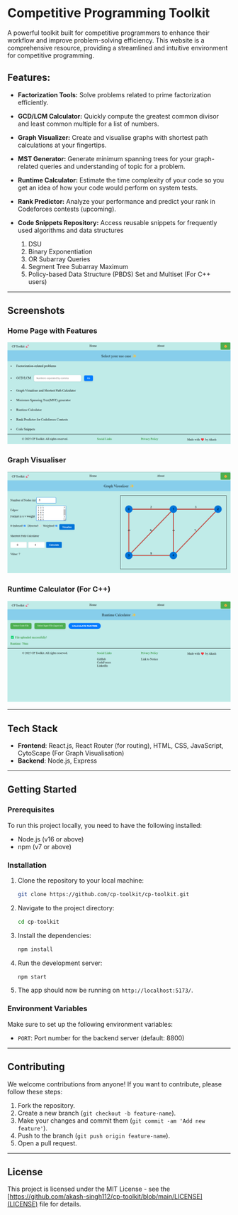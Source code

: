 # Competitive Programming Toolkit

A powerful toolkit built for competitive programmers to enhance their workflow and improve problem-solving efficiency. This website is a comprehensive resource, providing a streamlined and intuitive environment for competitive programming.

## Features:

- **Factorization Tools:** Solve problems related to prime factorization efficiently.
- **GCD/LCM Calculator:** Quickly compute the greatest common divisor and least common multiple for a list of numbers.
- **Graph Visualizer:** Create and visualise graphs with shortest path calculations at your fingertips.
- **MST Generator:** Generate minimum spanning trees for your graph-related queries and understanding of topic for a problem.
- **Runtime Calculator:** Estimate the time complexity of your code so you get an idea of how your code would perform on system tests.
- **Rank Predictor:** Analyze your performance and predict your rank in Codeforces contests (upcoming).
- **Code Snippets Repository:** Access reusable snippets for frequently used algorithms and data structures
  
    1.  DSU
    2.  Binary Exponentiation
    3.  OR Subarray Queries
    4.  Segment Tree Subarray Maximum
    5.  Policy-based Data Structure (PBDS) Set and Multiset (For C++ users)

---

## Screenshots

### Home Page with Features
![Welcome Page](./utilities/images/Home%20Screen.png)

### Graph Visualiser
![Welcome Page](./utilities/images/GraphSee.png)

### Runtime Calculator (For C++)
![Welcome Page](./utilities/images/runTime.png)

---
  
## Tech Stack

- **Frontend**: React.js, React Router (for routing), HTML, CSS, JavaScript, CytoScape (For Graph Visualisation)
- **Backend**: Node.js, Express

---
  
## Getting Started

### Prerequisites

To run this project locally, you need to have the following installed:

- Node.js (v16 or above)
- npm (v7 or above)

### Installation

1. Clone the repository to your local machine:

   ```bash
   git clone https://github.com/cp-toolkit/cp-toolkit.git
   ```

2. Navigate to the project directory:

   ```bash
   cd cp-toolkit
   ```

3. Install the dependencies:

   ```bash
   npm install
   ```

4. Run the development server:

   ```bash
   npm start
   ```

5. The app should now be running on `http://localhost:5173/`.

### Environment Variables

Make sure to set up the following environment variables:

- `PORT`: Port number for the backend server (default: 8800)

---

## Contributing

We welcome contributions from anyone! If you want to contribute, please follow these steps:

1. Fork the repository.
2. Create a new branch (`git checkout -b feature-name`).
3. Make your changes and commit them (`git commit -am 'Add new feature'`).
4. Push to the branch (`git push origin feature-name`).
5. Open a pull request.

---

## License

This project is licensed under the MIT License - see the [https://github.com/akash-singh112/cp-toolkit/blob/main/LICENSE](LICENSE) file for details.